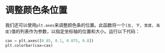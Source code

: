 # 调整颜色条位置

我们还可以使用`plt.axes`来调整颜色条的位置。此函数将一个`[左, 下, 宽度, 高度]`值的列表作为参数，以指定坐标轴的位置和大小。运行以下代码：

```python
cax = plt.axes([0.85, 0.1, 0.075, 0.8])
plt.colorbar(cax=cax)
```
